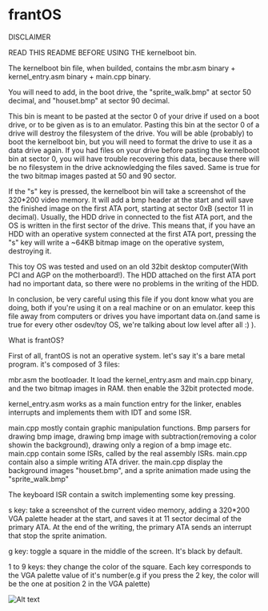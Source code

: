 # frantOS

DISCLAIMER 

READ THIS README BEFORE USING THE kernelboot bin.


The kernelboot bin file, when builded, contains the mbr.asm binary + kernel_entry.asm binary + main.cpp binary.

You will need to add, in the boot drive, the "sprite_walk.bmp" at sector 50 decimal, and "houset.bmp" at sector 90 decimal. 

This bin is meant to be pasted at the sector 0 of your drive if used on a boot drive, or to be given as is to an emulator. Pasting this bin at the sector 0 of a drive will destroy the filesystem of the drive. You will be able (probably) to boot the kernelboot bin, but you will need to format the drive to use it as a data drive again. If you had files on your drive before pasting the kernelboot bin at sector 0, you will have trouble recovering this data, because there will be no filesystem in the drive acknowledging the files saved. Same is true for the two bitmap images pasted at 50 and 90 sector. 

If the "s" key is pressed, the kernelboot bin will take a screenshot of the 320*200 video memory. It will add a bmp header at the start and will save the finished image on the first ATA port, starting at sector 0xB (sector 11 in decimal). Usually, the HDD drive in connected to the fist ATA port, and the OS is written in the first sector of the drive. This means that, if you have an HDD with an operative system connected at the first ATA port, pressing the "s" key will write a ~64KB bitmap image on the operative system, destroying it. 

This toy OS was tested and used on an old 32bit desktop computer(With PCI and AGP on the motherboard!). The HDD attached on the first ATA port had no important data, so there were no problems in the writing of the HDD. 

In conclusion, be very careful using this file if you dont know what you are doing, both if you're using it on a real machine or on an emulator. keep this file away from computers or drives you have important data on.(and same is true for every other osdev/toy OS, we're talking about low level after all :) ).





What is frantOS?

First of all, frantOS is not an operative system. let's say it's a bare metal program. it's composed of 3 files:

mbr.asm
the bootloader. It load the kernel_entry.asm and main.cpp binary, and the two bitmap images in RAM. then enable the 32bit protected mode.

kernel_entry.asm
works as a main function entry for the linker, enables interrupts and implements them with IDT and some ISR.

main.cpp
mostly contain graphic manipulation functions. Bmp parsers for drawing bmp image, drawing bmp image with subtraction(removing a color showin the background), drawing only a region of a bmp image etc.
main.cpp contain some ISRs, called by the real assembly ISRs.
main.cpp contain also a simple writing ATA driver.
the main.cpp display the background images "houset.bmp", and a sprite animation made using the "sprite_walk.bmp"

The keyboard ISR contain a switch implementing some key pressing.

s key: take a screenshot of the current video memory, adding a 320*200 VGA palette header at the start, and saves it at 11 sector decimal of the primary ATA. At the end of the writing, the primary ATA sends an interrupt that stop the sprite animation.

g key: toggle a square in the middle of the screen. It's black by default.

1 to 9 keys: they change the color of the square. Each key corresponds to the VGA palette value of it's number(e.g if you press the 2 key, the color will be the one at position 2 in the VGA palette)


![Alt text](https://imgur.com/Z4PX7nU)


